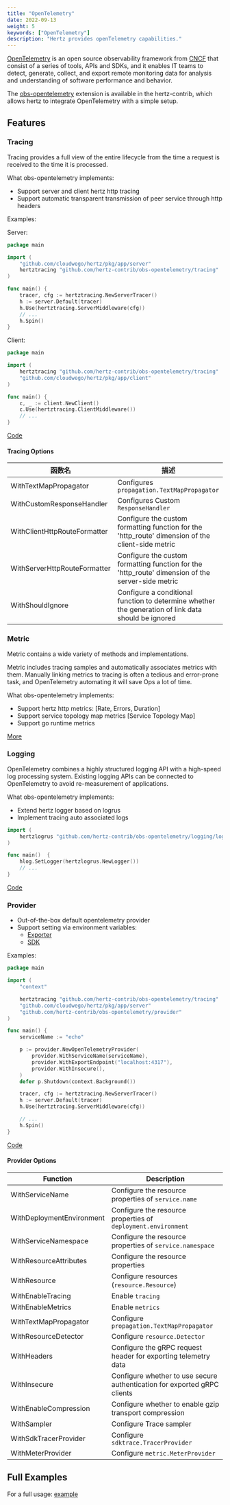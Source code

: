 ```yaml
---
title: "OpenTelemetry"
date: 2022-09-13
weight: 5
keywords: ["OpenTelemetry"]
description: "Hertz provides openTelemetry capabilities."
---
```


[OpenTelemetry](https://opentelemetry.io/) is an open source observability framework
from [CNCF](https://www.cncf.io/) that consist of a series of tools, APIs and SDKs, and it enables IT teams to detect, generate,
collect, and export remote monitoring data for analysis and understanding of software performance and behavior.

The [obs-opentelemetry](https://github.com/hertz-contrib/obs-opentelemetry) extension is available in the hertz-contrib,
which allows hertz to integrate OpenTelemetry with a simple setup.

## Features

### Tracing

Tracing provides a full view of the entire lifecycle from the time a request is received to the time it is processed.

What obs-opentelemetry implements:

- Support server and client hertz http tracing
- Support automatic transparent transmission of peer service through http headers

Examples:

Server:

```go
package main

import (
	"github.com/cloudwego/hertz/pkg/app/server"
	hertztracing "github.com/hertz-contrib/obs-opentelemetry/tracing"
)

func main() {
	tracer, cfg := hertztracing.NewServerTracer()
	h := server.Default(tracer)
	h.Use(hertztracing.ServerMiddleware(cfg))
	// ...
	h.Spin()
}
```

Client:

```go
package main

import (
	hertztracing "github.com/hertz-contrib/obs-opentelemetry/tracing"
	"github.com/cloudwego/hertz/pkg/app/client"
)

func main() {
	c, _ := client.NewClient()
	c.Use(hertztracing.ClientMiddleware())
	// ...
}
```

[Code](https://github.com/hertz-contrib/obs-opentelemetry/tree/main/tracing)

#### Tracing Options

| 函数名                       | 描述                                                                                                |
| ---------------------------- | --------------------------------------------------------------------------------------------------- |
| WithTextMapPropagator        | Configures `propagation.TextMapPropagator`                                                          |
| WithCustomResponseHandler    | Configures Custom `ResponseHandler`                                                                 |
| WithClientHttpRouteFormatter | Configure the custom formatting function for the 'http_route' dimension of the client-side metric   |
| WithServerHttpRouteFormatter | Configure the custom formatting function for the 'http_route' dimension of the server-side metric   |
| WithShouldIgnore             | Configure a conditional function to determine whether the generation of link data should be ignored |

### Metric

Metric contains a wide variety of methods and implementations.

Metric includes tracing samples and automatically associates metrics with them. Manually linking metrics to tracing is
often a tedious and error-prone task, and OpenTelemetry automating it will save Ops a lot of time.

What obs-opentelemetry implements:

- Support hertz http metrics: [Rate, Errors, Duration]
- Support service topology map metrics [Service Topology Map]
- Support go runtime metrics

[More](https://github.com/hertz-contrib/obs-opentelemetry#supported-metrics)

### Logging

OpenTelemetry combines a highly structured logging API with a high-speed log processing system. Existing logging APIs
can be connected to OpenTelemetry to avoid re-measurement of applications.

What obs-opentelemetry implements:

- Extend hertz logger based on logrus
- Implement tracing auto associated logs

```go
import (
    hertzlogrus "github.com/hertz-contrib/obs-opentelemetry/logging/logrus"
)

func main()  {
    hlog.SetLogger(hertzlogrus.NewLogger())
    // ...
}
```

[Code](https://github.com/hertz-contrib/obs-opentelemetry/tree/main/logging/logrus)

### Provider

- Out-of-the-box default opentelemetry provider
- Support setting via environment variables:
  - [Exporter](https://opentelemetry.io/docs/reference/specification/protocol/exporter/)
  - [SDK](https://opentelemetry.io/docs/reference/specification/sdk-environment-variables/#general-sdk-configuration)

Examples:

```go
package main

import (
	"context"

	hertztracing "github.com/hertz-contrib/obs-opentelemetry/tracing"
	"github.com/cloudwego/hertz/pkg/app/server"
	"github.com/hertz-contrib/obs-opentelemetry/provider"
)

func main() {
	serviceName := "echo"

	p := provider.NewOpenTelemetryProvider(
		provider.WithServiceName(serviceName),
		provider.WithExportEndpoint("localhost:4317"),
		provider.WithInsecure(),
	)
	defer p.Shutdown(context.Background())

	tracer, cfg := hertztracing.NewServerTracer()
	h := server.Default(tracer)
	h.Use(hertztracing.ServerMiddleware(cfg))

	// ...
	h.Spin()
}
```

[Code](https://github.com/hertz-contrib/obs-opentelemetry/tree/main/provider)

#### Provider Options

| Function                  | Description                                                              |
| ------------------------- | ------------------------------------------------------------------------ |
| WithServiceName           | Configure the resource properties of `service.name`                      |
| WithDeploymentEnvironment | Configure the resource properties of `deployment.environment`            |
| WithServiceNamespace      | Configure the resource properties of `service.namespace`                 |
| WithResourceAttributes    | Configure the resource properties                                        |
| WithResource              | Configure resources (`resource.Resource`)                                |
| WithEnableTracing         | Enable `tracing`                                                         |
| WithEnableMetrics         | Enable `metrics`                                                         |
| WithTextMapPropagator     | Configure `propagation.TextMapPropagator`                                |
| WithResourceDetector      | Configure `resource.Detector`                                            |
| WithHeaders               | Configure the gRPC request header for exporting telemetry data           |
| WithInsecure              | Configure whether to use secure authentication for exported gRPC clients |
| WithEnableCompression     | Configure whether to enable gzip transport compression                   |
| WithSampler               | Configure Trace sampler                                                  |
| WithSdkTracerProvider     | Configure `sdktrace.TracerProvider`                                      |
| WithMeterProvider         | Configure `metric.MeterProvider`                                         |

## Full Examples

For a full usage: [example](https://github.com/cloudwego/hertz-examples/tree/main/opentelemetry)
